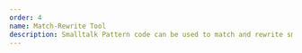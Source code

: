 ```yaml
---
order: 4
name: Match-Rewrite Tool
description: Smalltalk Pattern code can be used to match and rewrite smalltalk code is a very declarative way. On the other hand syntax is not easy to memorize and understand, while matching process itself is hard to debug. Over the last few years a couple of tools were developed to aid developers with the Pattern code. MatchTool performs the matching and allows one to inspect the results and build the match query incrementally. RewriteTool focuses on the code transformations and can be used to create static analysis rules. While the tools do a good job, we need a single tool to browse, create, analyze, edit, and remove static analysis rules based on the Pattern code.
---
```

